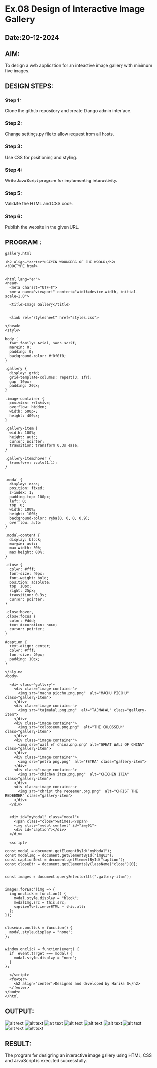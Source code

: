 # Ex.08 Design of Interactive Image Gallery
## Date:20-12-2024

## AIM:
To design a web application for an inteactive image gallery with minimum five images.

## DESIGN STEPS:

### Step 1:
Clone the github repository and create Django admin interface.

### Step 2:
Change settings.py file to allow request from all hosts.

### Step 3:
Use CSS for positioning and styling.

### Step 4:
Write JavaScript program for implementing interactivity.

### Step 5:
Validate the HTML and CSS code.

### Step 6:
Publish the website in the given URL.

## PROGRAM :
```
gallery.html

<h2 align="center">SEVEN WOUNDERS OF THE WORLD</h2>
<!DOCTYPE html>


<html lang="en">
<head>
  <meta charset="UTF-8">
  <meta name="viewport" content="width=device-width, initial-scale=1.0">
 
  <title>Image Gallery</title>
  

  <link rel="stylesheet" href="styles.css">

</head>
<style>
 
body {
  font-family: Arial, sans-serif;
  margin: 0;
  padding: 0;
  background-color: #f0f0f0;
}

.gallery {
  display: grid;
  grid-template-columns: repeat(3, 1fr);
  gap: 10px;
  padding: 20px;
}

.image-container {
  position: relative;
  overflow: hidden;
  width: 500px;
  height: 400px;
}

.gallery-item {
  width: 100%;
  height: auto;
  cursor: pointer;
  transition: transform 0.3s ease;
}

.gallery-item:hover {
  transform: scale(1.1);
}


.modal {
  display: none; 
  position: fixed;
  z-index: 1;
  padding-top: 100px;
  left: 0;
  top: 0;
  width: 100%;
  height: 100%;
  background-color: rgba(0, 0, 0, 0.9);
  overflow: auto;
}

.modal-content {
  display: block;
  margin: auto;
  max-width: 80%;
  max-height: 80%;
}

.close {
  color: #fff;
  font-size: 40px;
  font-weight: bold;
  position: absolute;
  top: 10px;
  right: 25px;
  transition: 0.3s;
  cursor: pointer;
}

.close:hover,
.close:focus {
  color: #ddd;
  text-decoration: none;
  cursor: pointer;
}

#caption {
  text-align: center;
  color: #fff;
  font-size: 20px;
  padding: 10px;
}

</style>
<body>

  <div class="gallery">
    <div class="image-container">
      <img src="machu picchu.png.png"  alt="MACHU PICCHU" class="gallery-item">
    </div>
    <div class="image-container">
      <img src="tajmahal.png.png"  alt="TAJMAHAL" class="gallery-item">
    </div>
    <div class="image-container">
      <img src="colosseum.png.png"  alt="THE COLOSSEUM" class="gallery-item">
    </div>
    <div class="image-container">
      <img src="wall of china.png.png" alt="GREAT WALL OF CHINA" class="gallery-item">
    </div>
    <div class="image-container">
      <img src="petra.png.png"  alt="PETRA" class="gallery-item">
    </div>
    <div class="image-container">
      <img src="chichen itza.png.png"  alt="CHICHEN ITZA" class="gallery-item">
    </div>
    <div class="image-container">
      <img src="christ the redeemer.png.png"  alt="CHRIST THE REDEEMER" class="gallery-item">
    </div>    
  </div>

  
  <div id="myModal" class="modal">
    <span class="close">&times;</span>
    <img class="modal-content" id="img01">
    <div id="caption"></div>
  </div>

  <script>
  
const modal = document.getElementById("myModal");
const modalImg = document.getElementById("img01");
const captionText = document.getElementById("caption");
const closeBtn = document.getElementsByClassName("close")[0];


const images = document.querySelectorAll(".gallery-item");


images.forEach(img => {
  img.onclick = function() {
    modal.style.display = "block";
    modalImg.src = this.src;
    captionText.innerHTML = this.alt;
  };
});


closeBtn.onclick = function() {
  modal.style.display = "none";
};


window.onclick = function(event) {
  if (event.target === modal) {
    modal.style.display = "none";
  }
};

  </script>
  <footer>
    <h2 align="center">Designed and developed by Harika S</h2>
  </footer>
</body>
</html
```
## OUTPUT:
![alt text](<Screenshot 2024-12-20 165352.png>)
![alt text](<Screenshot 2024-12-20 165403.png>)
![alt text](<Screenshot 2024-12-20 165411.png>)
![alt text](<Screenshot 2024-12-20 165421.png>)
![alt text](<Screenshot 2024-12-20 165431.png>)
![alt text](<Screenshot 2024-12-20 165441.png>)
![alt text](<Screenshot 2024-12-20 165449.png>)
![alt text](<Screenshot 2024-12-20 165459.png>)
![alt text](<Screenshot 2024-12-20 165509.png>)
## RESULT:
The program for designing an interactive image gallery using HTML, CSS and JavaScript is executed successfully.
